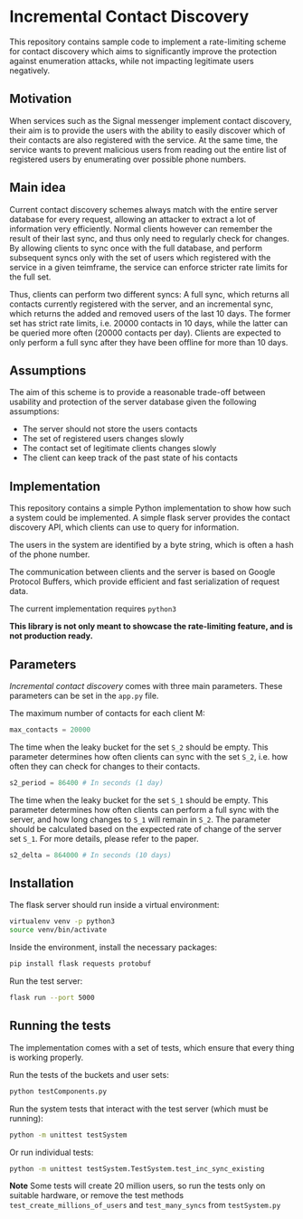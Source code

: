 # Incremental Contact Discovery

This repository contains sample code to implement a rate-limiting scheme for contact discovery which aims to significantly improve the protection against enumeration attacks, while not impacting legitimate users negatively.

## Motivation

When services such as the Signal messenger implement contact discovery, their aim is to provide the users with the ability to easily discover which of their contacts are also registered with the service. At the same time, the service wants to prevent malicious users from reading out the entire list of registered users by enumerating over possible phone numbers.

## Main idea

Current contact discovery schemes always match with the entire server database for every request, allowing an attacker to extract a lot of information very efficiently. Normal clients however can remember the result of their last sync, and thus only need to regularly check for changes. By allowing clients to sync once with the full database, and perform subsequent syncs only with the set of users which registered with the service in a given teimframe, the service can enforce stricter rate limits for the full set.

Thus, clients can perform two different syncs: A full sync, which returns all contacts currently registered with the server, and an incremental sync, which returns the added and removed users of the last 10 days. The former set has strict rate limits, i.e. 20000 contacts in 10 days, while the latter can be queried more often (20000 contacts per day). Clients are expected to only perform a full sync after they have been offline for more than 10 days.

## Assumptions

The aim of this scheme is to provide a reasonable trade-off between usability and protection of the server database given the following assumptions:

- The server should not store the users contacts
- The set of registered users changes slowly
- The contact set of legitimate clients changes slowly
- The client can keep track of the past state of his contacts

## Implementation

This repository contains a simple Python implementation to show how such a system could be implemented. A simple flask server provides the contact discovery API, which clients can use to query for information.

The users in the system are identified by a byte string, which is often a hash of the phone number.

The communication between clients and the server is based on Google Protocol Buffers, which provide efficient and fast serialization of request data.

The current implementation requires `python3`

**This library is not only meant to showcase the rate-limiting feature, and is not production ready.**

## Parameters

*Incremental contact discovery* comes with three main parameters. These parameters can be set in the `app.py` file.

The maximum number of contacts for each client M:
````python
max_contacts = 20000
````

The time when the leaky bucket for the set `S_2` should be empty. This parameter
determines how often clients can sync with the set `S_2`, i.e. how often they can
check for changes to their contacts.
````python
s2_period = 86400 # In seconds (1 day)
````

The time when the leaky bucket for the set `S_1` should be empty.
This parameter determines how often clients can perform a full sync with the server,
and how long changes to `S_1` will remain in `S_2`.
The parameter should be calculated based on the expected rate of change of the server set `S_1`.
For more details, please refer to the paper.

````python
s2_delta = 864000 # In seconds (10 days)
````

## Installation

The flask server should run inside a virtual environment:

````bash
virtualenv venv -p python3
source venv/bin/activate
````

Inside the environment, install the necessary packages:
````bash
pip install flask requests protobuf
````

Run the test server:
````bash
flask run --port 5000
````

## Running the tests

The implementation comes with a set of tests, which ensure that every thing is working properly.

Run the tests of the buckets and user sets:
````bash
python testComponents.py
````

Run the system tests that interact with the test server (which must be running):
````bash
python -m unittest testSystem
````

Or run individual tests:
````bash
python -m unittest testSystem.TestSystem.test_inc_sync_existing
````

**Note** Some tests will create 20 million users, so run the tests only on suitable hardware,
or remove the test methods `test_create_millions_of_users` and `test_many_syncs` from `testSystem.py`
